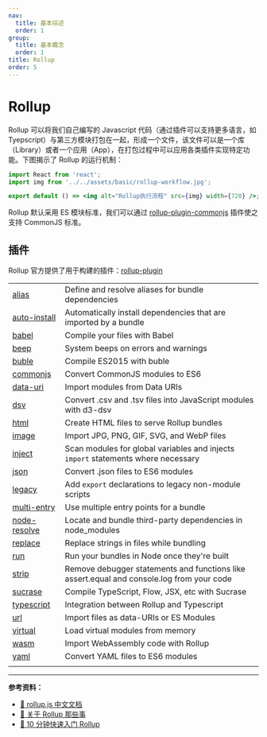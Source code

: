 ```yaml
---
nav:
  title: 基本综述
  order: 1
group:
  title: 基本概念
  order: 1
title: Rollup
order: 5
---
```


# Rollup

Rollup 可以将我们自己编写的 Javascript 代码（通过插件可以支持更多语言，如 Tyepscript）与第三方模块打包在一起，形成一个文件，该文件可以是一个库（Library）或者一个应用（App），在打包过程中可以应用各类插件实现特定功能。下图揭示了 Rollup 的运行机制：

```jsx | inline
import React from 'react';
import img from '../../assets/basic/rollup-workflow.jpg';

export default () => <img alt="Rollup执行流程" src={img} width={720} />;
```

Rollup 默认采用 ES 模块标准，我们可以通过 [rollup-plugin-commonjs](https://www.npmjs.com/package/@rollup/plugin-commonjs) 插件使之支持 CommonJS 标准。

## 插件

Rollup 官方提供了用于构建的插件：[rollup-plugin](https://github.com/rollup/plugins)

|                                                                             |                                                                                           |
| --------------------------------------------------------------------------- | ----------------------------------------------------------------------------------------- |
| [alias](packages/alias)                                                     | Define and resolve aliases for bundle dependencies                                        |
| [auto-install](packages/auto-install)                                       | Automatically install dependencies that are imported by a bundle                          |
| [babel](https://github.com/rollup/plugins/tree/master/packages/babel)       | Compile your files with Babel                                                             |
| [beep](packages/beep)                                                       | System beeps on errors and warnings                                                       |
| [buble](https://github.com/rollup/plugins/tree/master/packages/buble)       | Compile ES2015 with buble                                                                 |
| [commonjs](https://github.com/rollup/plugins/tree/master/packages/commonjs) | Convert CommonJS modules to ES6                                                           |
| [data-uri](packages/data-uri)                                               | Import modules from Data URIs                                                             |
| [dsv](packages/dsv)                                                         | Convert .csv and .tsv files into JavaScript modules with d3-dsv                           |
| [html](packages/html)                                                       | Create HTML files to serve Rollup bundles                                                 |
| [image](packages/image)                                                     | Import JPG, PNG, GIF, SVG, and WebP files                                                 |
| [inject](packages/inject)                                                   | Scan modules for global variables and injects `import` statements where necessary         |
| [json](packages/json)                                                       | Convert .json files to ES6 modules                                                        |
| [legacy](packages/legacy)                                                   | Add `export` declarations to legacy non-module scripts                                    |
| [multi-entry](packages/multi-entry)                                         | Use multiple entry points for a bundle                                                    |
| [node-resolve](packages/node-resolve)                                       | Locate and bundle third-party dependencies in node_modules                                |
| [replace](packages/replace)                                                 | Replace strings in files while bundling                                                   |
| [run](packages/run)                                                         | Run your bundles in Node once they're built                                               |
| [strip](packages/strip)                                                     | Remove debugger statements and functions like assert.equal and console.log from your code |
| [sucrase](packages/sucrase)                                                 | Compile TypeScript, Flow, JSX, etc with Sucrase                                           |
| [typescript](packages/typescript)                                           | Integration between Rollup and Typescript                                                 |
| [url](packages/url)                                                         | Import files as data-URIs or ES Modules                                                   |
| [virtual](packages/virtual)                                                 | Load virtual modules from memory                                                          |
| [wasm](packages/wasm)                                                       | Import WebAssembly code with Rollup                                                       |
| [yaml](packages/yaml)                                                       | Convert YAML files to ES6 modules                                                         |
|                                                                             |                                                                                           |

---

**参考资料：**

- [📖 rollup.js 中文文档](https://www.rollupjs.com/)
- [📝 关于 Rollup 那些事](https://juejin.im/post/5adc7f915188256715473cea)
- [📝 10 分钟快速入门 Rollup](https://juejin.im/post/5bed8b26e51d4560336ca5b3)
